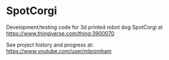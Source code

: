 # SpotCorgi
Development/testing code for 3d printed robot dog SpotCorgi at https://www.thingiverse.com/thing:3900070

See project history and progress at: https://www.youtube.com/user/mbromham
